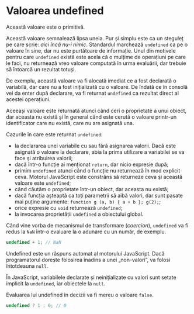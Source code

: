 # Valoarea undefined

Această valoare este o primitivă.

Această valoare semnalează lipsa uneia. Pur și simplu este ca un steguleț pe care scrie: *aici încă nu-i nimic*. Standardul marchează `undefined` ca pe o valoare în sine, dar nu este purtătoare de informație. Unul din motivele pentru care `undefined` există este acela că o mulțime de operațiuni pe care le faci, nu returnează vreo valoare computată în urma evaluării, dar trebuie să întoarcă un rezultat totuși.

De exemplu, această valoare va fi alocată imediat ce a fost declarată o variabilă, dar care nu a fost inițializată cu o valoare. De îndată ce în consolă vei da enter după declarare, va fi returnat `undefined` ca rezultat direct al acestei operațiuni.

Aceeași valoare este returnată atunci când ceri o proprietate a unui obiect, dar aceasta nu există și în general când este cerută o valoare printr-un identificator care nu există, care nu are asignată una.

Cazurile în care este returnat `undefined`:

-   la declararea unei variabile cu sau fără asignarea valorii. Dacă este asignată o valoare la declarare, abia la prima utilizare a variabilei se va face și atribuirea valorii;
-   dacă într-o funcție ai menționat `return`, dar nicio expresie după;
-   primim `undefined` atunci când o funcție nu returnează în mod explicit ceva. Motorul JavaScript este constrâns să returneze ceva și această valoare este `undefined`;
-   când căutăm o proprietate într-un obiect, dar aceasta nu există;
-   dacă funcția așteaptă ca toți parametrii să aibă valori, dar sunt pasate mai puține argumente: `function g (a, b) { a + b }; g(2);`;
-   orice expresie cu `void` returnează `undefined`;
-   la invocarea proprietății `undefined` a obiectului global.

Când vine vorba de mecanismul de transformare (*coercion*), `undefined` va fi redus la `NaN` într-o evaluare la o adunare cu un număr, de exemplu.

```javascript
undefined + 1; // NaN
```

Undefined este un răspuns automat al motorului JavaScript. Dacă programatorul dorește folosirea înadins a unei „non-valori”, va folosi întotdeauna `null`.

În JavaScript, variabilele declarate și neinițializate cu valori sunt setate implicit la `undefined`, iar obiectele la `null`.

Evaluarea lui undefined în decizii va fi mereu o valoare `false`.

```javascript
undefined ? 1 : 0; // 0
```
